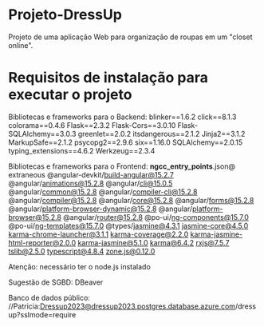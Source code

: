# Projeto-DressUp
Projeto de uma aplicação Web para organização de roupas em um "closet online".

# Requisitos de instalação para executar o projeto

Bibliotecas e frameworks para o Backend:
blinker==1.6.2
click==8.1.3
colorama==0.4.6
Flask==2.3.2
Flask-Cors==3.0.10
Flask-SQLAlchemy==3.0.3
greenlet==2.0.2
itsdangerous==2.1.2
Jinja2==3.1.2
MarkupSafe==2.1.2
psycopg2==2.9.6
six==1.16.0
SQLAlchemy==2.0.15
typing_extensions==4.6.2
Werkzeug==2.3.4

Bibliotecas e frameworks para o Frontend:
__ngcc_entry_points__.json@ extraneous
@angular-devkit/build-angular@15.2.7
@angular/animations@15.2.8
@angular/cli@15.0.5
@angular/common@15.2.8
@angular/compiler-cli@15.2.8
@angular/compiler@15.2.8
@angular/core@15.2.8
@angular/forms@15.2.8
@angular/platform-browser-dynamic@15.2.8
@angular/platform-browser@15.2.8
@angular/router@15.2.8
@po-ui/ng-components@15.7.0
@po-ui/ng-templates@15.7.0
@types/jasmine@4.3.1
jasmine-core@4.5.0
karma-chrome-launcher@3.1.1
karma-coverage@2.2.0
karma-jasmine-html-reporter@2.0.0
karma-jasmine@5.1.0
karma@6.4.2
rxjs@7.5.7
tslib@2.5.0
typescript@4.8.4
zone.js@0.12.0

Atenção: necessário ter o node.js instalado

Sugestão de SGBD:
DBeaver

Banco de dados público:
//Patricia:Dressup2023@dressup2023.postgres.database.azure.com/dressup?sslmode=require
